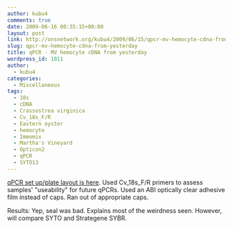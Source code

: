 ```yaml
---
author: kubu4
comments: true
date: 2009-06-16 00:35:15+00:00
layout: post
link: http://onsnetwork.org/kubu4/2009/06/15/qpcr-mv-hemocyte-cdna-from-yesterday/
slug: qpcr-mv-hemocyte-cdna-from-yesterday
title: qPCR - MV hemocyte cDNA from yesterday
wordpress_id: 1011
author:
  - kubu4
categories:
  - Miscellaneous
tags:
  - 18s
  - cDNA
  - Crassostrea virginica
  - Cv_18s_F/R
  - Eastern oyster
  - hemocyte
  - Immomix
  - Martha's Vineyard
  - Opticon2
  - qPCR
  - SYTO13
---
```


[qPCR set up/plate layout is here](http://eagle.fish.washington.edu/Arabidopsis/Notebook%20Workup%20Files/20090615-02.jpg). Used Cv_18s_F/R primers to assess samples' "useability" for future qPCRs. Used an ABI optically clear adhesive film instead of caps. Ran out of appropriate caps.

Results: Yep, seal was bad. Explains most of the weirdness seen. However, will compare SYTO and Strategene SYBR.
